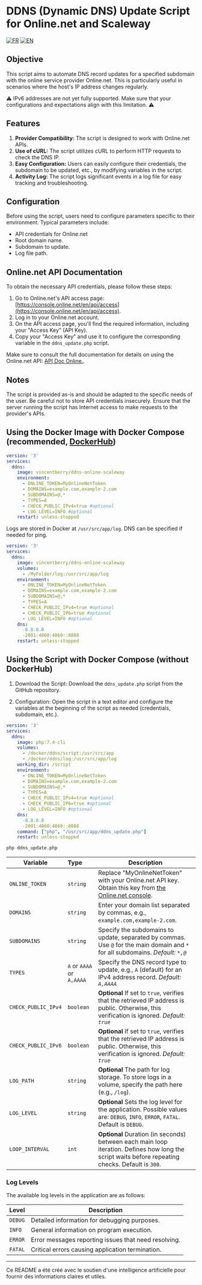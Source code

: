 # DDNS (Dynamic DNS) Update Script for Online.net and Scaleway

[![FR](https://img.shields.io/badge/langue-FR-blue)](./README.md)
[![EN](https://img.shields.io/badge/language-EN-red)](./README-en.md)

## Objective

This script aims to automate DNS record updates for a specified subdomain with the online service provider Online.net. This is particularly useful in scenarios where the host's IP address changes regularly.

⚠️ IPv6 addresses are not yet fully supported. Make sure that your configurations and expectations align with this limitation. ⚠️

## Features

1. **Provider Compatibility:** The script is designed to work with Online.net APIs.
2. **Use of cURL:** The script utilizes cURL to perform HTTP requests to check the DNS IP.
3. **Easy Configuration:** Users can easily configure their credentials, the subdomain to be updated, etc., by modifying variables in the script.
4. **Activity Log:** The script logs significant events in a log file for easy tracking and troubleshooting.

## Configuration

Before using the script, users need to configure parameters specific to their environment. Typical parameters include:

- API credentials for Online.net
- Root domain name.
- Subdomain to update.
- Log file path.

## Online.net API Documentation

To obtain the necessary API credentials, please follow these steps:

1. Go to Online.net's API access page: [https://console.online.net/en/api/access](https://console.online.net/en/api/access).
2. Log in to your Online.net account.
3. On the API access page, you'll find the required information, including your "Access Key" (API Key).
4. Copy your "Access Key" and use it to configure the corresponding variable in the `ddns_update.php` script.

Make sure to consult the full documentation for details on using the Online.net API: [API Doc Online.](https://console.online.net/en/api).

## Notes

The script is provided as-is and should be adapted to the specific needs of the user.
Be careful not to store API credentials insecurely.
Ensure that the server running the script has Internet access to make requests to the provider's APIs.

## Using the Docker Image with Docker Compose (recommended, [DockerHub](https://hub.docker.com/r/vincentberry/ddns-online-scaleway))

```yaml
version: '3'
services:
  ddns:
    image: vincentberry/ddns-online-scaleway
    environment:
      - ONLINE_TOKEN=MyOnlineNetToken
      - DOMAINS=example.com,example-2.com
      - SUBDOMAINS=@,*
      - TYPES=A
      - CHECK_PUBLIC_IPv4=true #optional
      - LOG_LEVEL=INFO #optional
    restart: unless-stopped
```

Logs are stored in Docker at `/usr/src/app/log`.
DNS can be specified if needed for ping.

```yaml
version: '3'
services:
  ddns:
    image: vincentberry/ddns-online-scaleway
    volumes:
      - /MyFolder/log:/usr/src/app/log
    environment:
      - ONLINE_TOKEN=MyOnlineNetToken
      - DOMAINS=example.com,example-2.com
      - SUBDOMAINS=@,*
      - TYPES=A
      - CHECK_PUBLIC_IPv4=true #optional
      - CHECK_PUBLIC_IP6=true #optional
      - LOG_LEVEL=INFO #optional
    dns:
      -8.8.8.8
      -2001:4860:4860::8888
    restart: unless-stopped
```

## Using the Script with Docker Compose (without DockerHub)

1. Download the Script: Download the `ddns_update.php` script from the GitHub repository.

2. Configuration: Open the script in a text editor and configure the variables at the beginning of the script as needed (credentials, subdomain, etc.).

```yaml
version: '3'
services:
  ddns:
    image: php:7.4-cli
    volumes:
      - /docker/ddns/script:/usr/src/app
      - /docker/ddns/log:/usr/src/app/log
    working_dir: /script
    environment:
      - ONLINE_TOKEN=MyOnlineNetToken
      - DOMAINS=example.com,example-2.com
      - SUBDOMAINS=@,*
      - TYPES=A
      - CHECK_PUBLIC_IPv4=true #optional
      - CHECK_PUBLIC_IP6=true #optional
      - LOG_LEVEL=INFO #optional
    dns:
      -8.8.8.8
      -2001:4860:4860::8888
    command: ["php", "/usr/src/app/ddns_update.php"]
    restart: unless-stopped
```

```bash
php ddns_update.php
```

| Variable             | Type     | Description                                                                                                                                         |
| -------------------- | :------- | --------------------------------------------------------------------------------------------------------------------------------------------------- |
| `ONLINE_TOKEN`       | `string` | Replace "MyOnlineNetToken" with your Online.net API key. Obtain this key from [the Online.net console](https://console.online.net/en/api/access). |
| `DOMAINS`            | `string` | Enter your domain list separated by commas, e.g., `example.com,example-2.com`.                                                                      |
| `SUBDOMAINS`         | `string` | Specify the subdomains to update, separated by commas. Use `@` for the main domain and `*` for all subdomains. *Default: `*,@`*                    |
| `TYPES`              | `A` or `AAAA` or `A,AAAA` | Specify the DNS record type to update, e.g., `A` (default) for an IPv4 address record. *Default: `A,AAAA`*                                      |
| `CHECK_PUBLIC_IPv4`  | `boolean` | **Optional** If set to `true`, verifies that the retrieved IP address is public. Otherwise, this verification is ignored. *Default: `true`*        |
| `CHECK_PUBLIC_IPv6`  | `boolean` | **Optional** If set to `true`, verifies that the retrieved IP address is public. Otherwise, this verification is ignored. *Default: `true`*        |
| `LOG_PATH`           | `string` | **Optional** The path for log storage. To store logs in a volume, specify the path here (e.g., `/log`).                                            |
| `LOG_LEVEL`          | `string` | **Optional** Sets the log level for the application. Possible values are: `DEBUG`, `INFO`, `ERROR`, `FATAL`. Default is `DEBUG`.                  |
| `LOOP_INTERVAL`      | `int`    | **Optional** Duration (in seconds) between each main loop iteration. Defines how long the script waits before repeating checks. Default is `300`.  |

### Log Levels

The available log levels in the application are as follows:

| Level   | Description                                           |
| ------- | ----------------------------------------------------- |
| `DEBUG` | Detailed information for debugging purposes.         |
| `INFO`  | General information on program execution.            |
| `ERROR` | Error messages reporting issues that need resolving. |
| `FATAL` | Critical errors causing application termination.     |

---

Ce README a été créé avec le soutien d'une intelligence artificielle pour fournir des informations claires et utiles.
